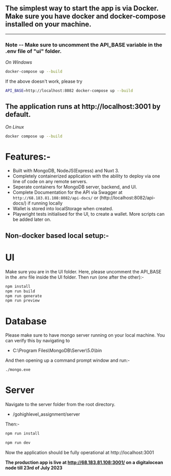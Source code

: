 ## The simplest way to start the app is via Docker. Make sure you have docker and docker-compose installed on your machine. 

----------------

### Note -- **Make sure to uncomment the API_BASE variable in the .env file of "ui" folder.**

*On Windows*
```bash
docker-compose up --build
```

If the above doesn't work, please try
```bash
API_BASE=http://localhost:8082 docker-compose up --build
```

## The application runs at http://localhost:3001 by default.


*On Linux*
```bash
docker compose up --build
```

# Features:-
- Built with MongoDB, NodeJS(Express) and Nuxt 3.
- Completely containerized application with the ability to deploy via one line of code on any remote servers.
- Seperate containers for MongoDB server, backend, and UI.
- Complete Documentation for the API via Swagger at `http://68.183.81.108:8082/api-docs/` or (http://localhost:8082/api-docs/) if running locally
- Wallet is stored into localStorage when created.
- Playwright tests initialised for the UI, to create a wallet. More scripts can be added later on.


## Non-docker based local setup:-

# UI
Make sure you are in the UI folder.
Here, please uncomment the API_BASE in the .env file inside the UI folder. Then run (one after the other):-

```bash
npm install
npm run build
npm run generate
npm run preview
```

# Database
Please make sure to have mongo server running on your local machine. 
You can verify this by navigating to
- C:\Program Files\MongoDB\Server\5.0\bin

And then opening up a command prompt window and run:-
```bash
./mongo.exe
```


# Server
Navigate to the server folder from the root directory.
- /gohighlevel_assignment/server

Then:-
```bash
npm run install
```

```bash
npm run dev
```

Now the application should be fully operational at http://localhost:3001

**The production app is live at http://68.183.81.108:3001/ on a digitalocean node till 23rd of July 2023** 